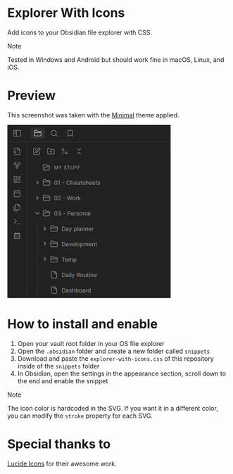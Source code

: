 # Explorer With Icons

Add icons to your Obsidian file explorer with CSS.

> [!NOTE]
> Tested in Windows and Android but should work fine in macOS, Linux, and iOS.

# Preview

This screenshot was taken with the [Minimal](https://github.com/kepano/obsidian-minimal) theme applied.

![This is a screenshot of Obsidian with the CSS snippet enabled](./assets/preview.png 'Preview')

# How to install and enable

1. Open your vault root folder in your OS file explorer
2. Open the `.obsidian` folder and create a new folder called `snippets`
3. Download and paste the `explorer-with-icons.css` of this repository inside of the `snippets` folder
4. In Obsidian, open the settings in the appearance section, scroll down to the end and enable the snippet

> [!NOTE]
> The icon color is hardcoded in the SVG. If you want it in a different color, you can modify the `stroke` property for each SVG.

# Special thanks to

[Lucide Icons](https://lucide.dev/) for their awesome work.

